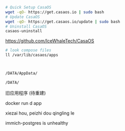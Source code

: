 ```bash
# Quick Setup CasaOS
wget -qO- https://get.casaos.io | sudo bash
# Update CasaOS
wget -qO- https://get.casaos.io/update | sudo bash
# Uninstall CasaOS
casaos-uninstall
```

<https://github.com/IceWhaleTech/CasaOS>


```bash
# look compose files
ll /var/lib/casaos/apps



/DATA/AppData/

/DATA/
```





旧应用程序 (待重建)

docker run d app

xiezai hou, peizhi dou qingling le




immich-postgres is unhealthy